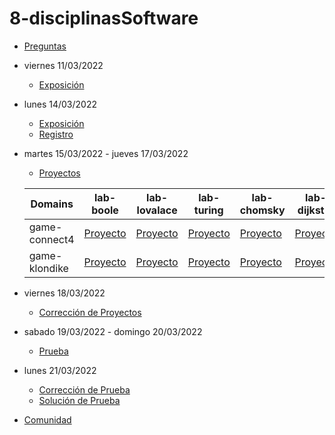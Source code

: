 # 8-disciplinasSoftware

- [Preguntas](https://escuela.it/masters/master-programacion-diseno-software/estudiantes/disciplinas-software)
- viernes 11/03/2022
  - [Exposición](https://escuela.it/masters/master-programacion-diseno-software/estudiantes/disciplinas-software)
- lunes 14/03/2022
  - [Exposición](https://escuela.it/masters/master-programacion-diseno-software/estudiantes/disciplinas-software)
  - [Registro](https://forms.gle/zBx6adbWLBNm4FjU9)
- martes 15/03/2022 - jueves 17/03/2022
  - [Proyectos](https://docs.google.com/spreadsheets/d/1lMrh_jmefcvytjRLwAAqTL9_uPSC5qxz3OUbv2SlmwA/edit?usp=sharing)
  
  |Domains|lab-boole|lab-lovalace|lab-turing|lab-chomsky|lab-dijkstra  | cafeteria  |
  |-------|---------|------------|----------|-----------|--------------|--------------|
  |game-connect4|[Proyecto](https://github.com/USantaTecla-ed-mpds/lab-boole/tree/master/disciplinasSoftware/game-connect4) |[Proyecto](https://github.com/USantaTecla-ed-mpds/lab-lovalace/tree/master/disciplinasSoftware/game-connect4) |[Proyecto](https://github.com/USantaTecla-ed-mpds/lab-turing/tree/master/disciplinasSoftware/game-connect4 )|[Proyecto](https://github.com/USantaTecla-ed-mpds/lab-chomsky/tree/master/disciplinasSoftware/game-connect4 ) |[Proyecto](https://github.com/USantaTecla-ed-mpds/lab-dijkstra/tree/master/disciplinasSoftware/game-connect4 ) | |
  |game-klondike |[Proyecto](https://github.com/USantaTecla-ed-mpds/lab-boole/tree/master/disciplinasSoftware/game-klondike) |[Proyecto](https://github.com/USantaTecla-ed-mpds/lab-lovalace/tree/master/disciplinasSoftware/game-klondike) |[Proyecto](https://github.com/USantaTecla-ed-mpds/lab-turing/tree/master/disciplinasSoftware/game-klondike ) |[Proyecto](https://github.com/USantaTecla-ed-mpds/lab-chomsky/tree/master/disciplinasSoftware/game-klondike ) |[Proyecto](https://github.com/USantaTecla-ed-mpds/lab-dijkstra/tree/master/disciplinasSoftware/game-klondike ) | |
- viernes 18/03/2022
  - [Corrección de Proyectos](https://escuela.it/masters/master-programacion-diseno-software/estudiantes/disciplinas-software)
- sabado 19/03/2022 - domingo 20/03/2022
  - [Prueba](https://forms.gle/WoLP4v2NCy3de8TD7)
- lunes 21/03/2022
  - [Corrección de Prueba](https://escuela.it/master-programacion-diseno-software)
  - [Solución de Prueba](https://docs.google.com/spreadsheets/d/1Uwtqa5VdD5wK2X7eLgkS6_th16aPnsW8pa5Ft2TyLPo/edit#gid=0)
- [Comunidad](https://app.slack.com/client/T02S3KYD464/C02T63QV5ML)


